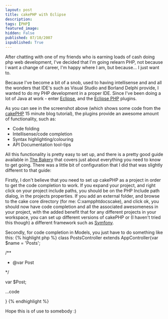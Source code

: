 ```yaml
---
layout: post
title: cakePHP with Eclipse
description: 
tags: [PHP]
featured_image: 
hidden: False
published: 07/10/2007
ispublished: True
---
```


After chatting with one of my friends who is earning loads of cash doing php web development, I've decided that I'm going  relearn PHP, not because I want a change of career, I'm happy where I am, but because... I just want to.

Because I've become a bit of a snob, used to having intellisense and and all the wonders that IDE's such as Visual Studio and Borland Delphi provide, I wanted to do my PHP development in a proper IDE. Since I've been doing a lot of Java at work - enter <a href="http://www.eclipse.org" title="The Eclipse IDE" target="_blank">Eclipse</a>, and the <a href="http://www.eclipse.org/pdt/" title="Eclipse PDT plugins" target="_blank">Eclipse PHP</a> plugins.

As you can see in the screenshot above (which shows some code from the <a href="http://www.cakephp.org" title="A Nice Piece of Cake!">cakePHP</a> 15 minute blog tutorial), the plugins provide an awesome amount of functionality, such as:
<ul>
	<li>Code folding</li>
	<li>Intellisense/code completion</li>
	<li>Syntax highlighting/colouring</li>
	<li>API Documentation tool-tips</li>
</ul>
All this functionality is pretty easy to set up, and there is a pretty good guide available in <a href="http://bakery.cakephp.org/articles/view/setting-up-eclipse-to-work-with-cake" target="_blank">The Bakery</a> that covers just about everything you need to know to get going. There was a little bit of configuration that I did that was slightly different to that guide:

Firstly, I don't believe that you need to set up cakePHP as a project in order to get the code completion to work. If you expand your project, and right click on your project include paths, you should be on the PHP Include path dialog, in the projects properties. If you add an external folder, and browse to the cake core directory (for me: C:xampphtdocscake), and click ok, you should now have code completion and all the associated awesomeness in your project, with the added benefit that for any different projects in your workspace, you can set up different versions of cakePHP or (I haven't tried this though) a different framework such as <a href="http://www.symfony-project.com">Symfony</a>.

Secondly, for code completion in Models, you just have to do something like this:
{% highlight php %}
class PostsController extends AppController{var $name = 'Posts';

/**

* @var Post

*/

var $Post;

...code

}
{% endhighlight %}

Hope this is of use to somebody :)
